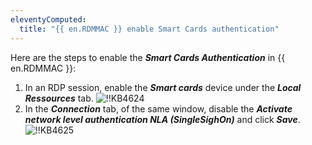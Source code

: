 ```yaml
---
eleventyComputed:
  title: "{{ en.RDMMAC }} enable Smart Cards authentication"
---
```

Here are the steps to enable the ***Smart Cards Authentication*** in {{ en.RDMMAC }}:

1. In an RDP session, enable the ***Smart cards*** device under the ***Local Ressources*** tab.
![!!KB4624](https://cdnweb.devolutions.net/docs/en/kb/KB4624.png)
1. In the ***Connection*** tab, of the same window, disable the ***Activate network level authentication NLA (SingleSighOn)*** and click ***Save***.
![!!KB4625](https://cdnweb.devolutions.net/docs/en/kb/KB4625.png)
